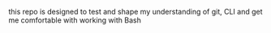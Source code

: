 this repo is designed to test and shape my understanding of git, CLI and get me comfortable with working with Bash
